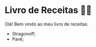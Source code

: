 # Livro de Receitas :woman_cook:



Olá! Bem vindo ao meu livro de receitas.



- Stragonoff;
- Pavê;